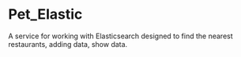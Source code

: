 # Pet_Elastic
A service for working with Elasticsearch designed to find the nearest restaurants, adding data, show data.
